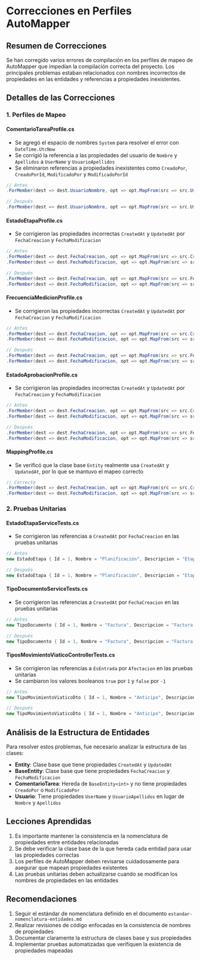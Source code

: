 # Correcciones en Perfiles AutoMapper

## Resumen de Correcciones

Se han corregido varios errores de compilación en los perfiles de mapeo de AutoMapper que impedían la compilación correcta del proyecto. Los principales problemas estaban relacionados con nombres incorrectos de propiedades en las entidades y referencias a propiedades inexistentes.

## Detalles de las Correcciones

### 1. Perfiles de Mapeo

#### ComentarioTareaProfile.cs
- Se agregó el espacio de nombres `System` para resolver el error con `DateTime.UtcNow`
- Se corrigió la referencia a las propiedades del usuario de `Nombre` y `Apellidos` a `UserName` y `UsuarioApellidos`
- Se eliminaron referencias a propiedades inexistentes como `CreadoPor`, `CreadoPorId`, `ModificadoPor` y `ModificadoPorId`

```csharp
// Antes
.ForMember(dest => dest.UsuarioNombre, opt => opt.MapFrom(src => src.Usuario != null ? $"{src.Usuario.Nombre} {src.Usuario.Apellidos}" : null))

// Después
.ForMember(dest => dest.UsuarioNombre, opt => opt.MapFrom(src => src.Usuario != null ? $"{src.Usuario.UserName} {src.Usuario.UsuarioApellidos}" : null))
```

#### EstadoEtapaProfile.cs
- Se corrigieron las propiedades incorrectas `CreatedAt` y `UpdatedAt` por `FechaCreacion` y `FechaModificacion`

```csharp
// Antes
.ForMember(dest => dest.FechaCreacion, opt => opt.MapFrom(src => src.CreatedAt))
.ForMember(dest => dest.FechaModificacion, opt => opt.MapFrom(src => src.UpdatedAt));

// Después
.ForMember(dest => dest.FechaCreacion, opt => opt.MapFrom(src => src.FechaCreacion))
.ForMember(dest => dest.FechaModificacion, opt => opt.MapFrom(src => src.FechaModificacion));
```

#### FrecuenciaMedicionProfile.cs
- Se corrigieron las propiedades incorrectas `CreatedAt` y `UpdatedAt` por `FechaCreacion` y `FechaModificacion`

```csharp
// Antes
.ForMember(dest => dest.FechaCreacion, opt => opt.MapFrom(src => src.CreatedAt))
.ForMember(dest => dest.FechaModificacion, opt => opt.MapFrom(src => src.UpdatedAt));

// Después
.ForMember(dest => dest.FechaCreacion, opt => opt.MapFrom(src => src.FechaCreacion))
.ForMember(dest => dest.FechaModificacion, opt => opt.MapFrom(src => src.FechaModificacion));
```

#### EstadoAprobacionProfile.cs
- Se corrigieron las propiedades incorrectas `CreatedAt` y `UpdatedAt` por `FechaCreacion` y `FechaModificacion`

```csharp
// Antes
.ForMember(dest => dest.FechaCreacion, opt => opt.MapFrom(src => src.CreatedAt))
.ForMember(dest => dest.FechaModificacion, opt => opt.MapFrom(src => src.UpdatedAt));

// Después
.ForMember(dest => dest.FechaCreacion, opt => opt.MapFrom(src => src.FechaCreacion))
.ForMember(dest => dest.FechaModificacion, opt => opt.MapFrom(src => src.FechaModificacion));
```

#### MappingProfile.cs
- Se verificó que la clase base `Entity` realmente usa `CreatedAt` y `UpdatedAt`, por lo que se mantuvo el mapeo correcto

```csharp
// Correcto
.ForMember(dest => dest.FechaCreacion, opt => opt.MapFrom(src => src.CreatedAt))
.ForMember(dest => dest.FechaModificacion, opt => opt.MapFrom(src => src.UpdatedAt));
```

### 2. Pruebas Unitarias

#### EstadoEtapaServiceTests.cs
- Se corrigieron las referencias a `CreatedAt` por `FechaCreacion` en las pruebas unitarias

```csharp
// Antes
new EstadoEtapa { Id = 1, Nombre = "Planificación", Descripcion = "Etapa de planificación", CreatedAt = DateTime.UtcNow }

// Después
new EstadoEtapa { Id = 1, Nombre = "Planificación", Descripcion = "Etapa de planificación", FechaCreacion = DateTime.UtcNow }
```

#### TipoDocumentoServiceTests.cs
- Se corrigieron las referencias a `CreatedAt` por `FechaCreacion` en las pruebas unitarias

```csharp
// Antes
new TipoDocumento { Id = 1, Nombre = "Factura", Descripcion = "Factura comercial", CreatedAt = DateTime.UtcNow }

// Después
new TipoDocumento { Id = 1, Nombre = "Factura", Descripcion = "Factura comercial", FechaCreacion = DateTime.UtcNow }
```

#### TiposMovimientoViaticoControllerTests.cs
- Se corrigieron las referencias a `EsEntrada` por `Afectacion` en las pruebas unitarias
- Se cambiaron los valores booleanos `true` por `1` y `false` por `-1`

```csharp
// Antes
new TipoMovimientoViaticoDto { Id = 1, Nombre = "Anticipo", Descripcion = "Anticipo de viáticos", EsEntrada = true, FechaCreacion = DateTime.UtcNow }

// Después
new TipoMovimientoViaticoDto { Id = 1, Nombre = "Anticipo", Descripcion = "Anticipo de viáticos", Afectacion = 1, FechaCreacion = DateTime.UtcNow }
```

## Análisis de la Estructura de Entidades

Para resolver estos problemas, fue necesario analizar la estructura de las clases:

- **Entity**: Clase base que tiene propiedades `CreatedAt` y `UpdatedAt`
- **BaseEntity<TKey>**: Clase base que tiene propiedades `FechaCreacion` y `FechaModificacion`
- **ComentarioTarea**: Hereda de `BaseEntity<int>` y no tiene propiedades `CreadoPor` o `ModificadoPor`
- **Usuario**: Tiene propiedades `UserName` y `UsuarioApellidos` en lugar de `Nombre` y `Apellidos`

## Lecciones Aprendidas

1. Es importante mantener la consistencia en la nomenclatura de propiedades entre entidades relacionadas
2. Se debe verificar la clase base de la que hereda cada entidad para usar las propiedades correctas
3. Los perfiles de AutoMapper deben revisarse cuidadosamente para asegurar que mapean propiedades existentes
4. Las pruebas unitarias deben actualizarse cuando se modifican los nombres de propiedades en las entidades

## Recomendaciones

1. Seguir el estándar de nomenclatura definido en el documento `estandar-nomenclatura-entidades.md`
2. Realizar revisiones de código enfocadas en la consistencia de nombres de propiedades
3. Documentar claramente la estructura de clases base y sus propiedades
4. Implementar pruebas automatizadas que verifiquen la existencia de propiedades mapeadas
